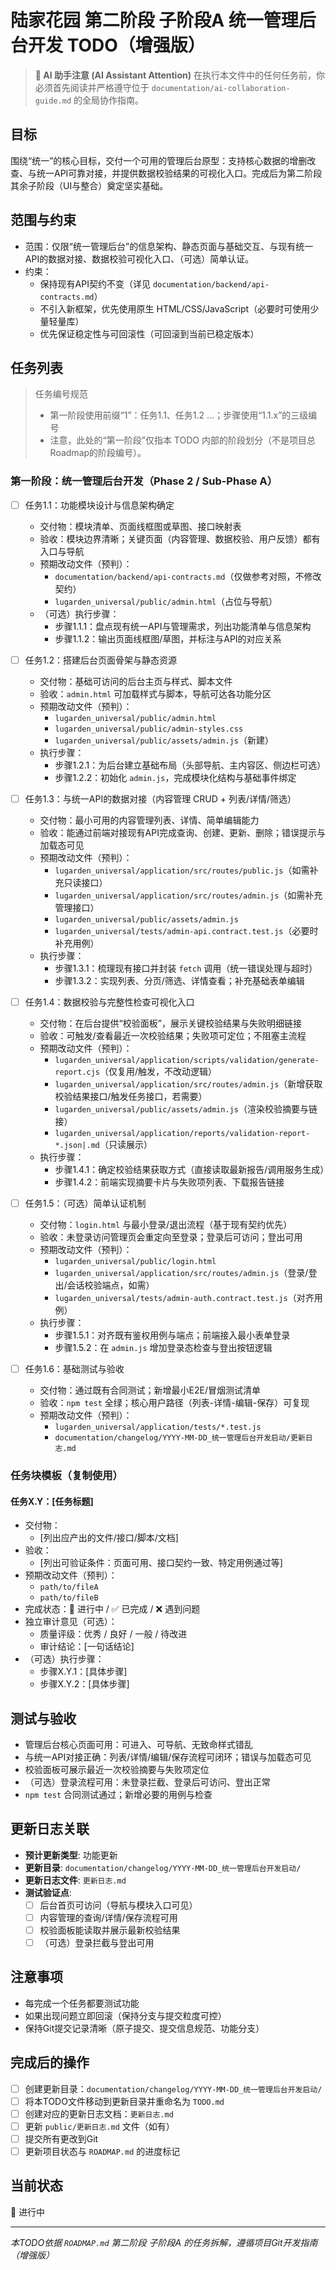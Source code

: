 # 陆家花园 第二阶段 子阶段A 统一管理后台开发 TODO（增强版）

> **🤖 AI 助手注意 (AI Assistant Attention)**
> 在执行本文件中的任何任务前，你必须首先阅读并严格遵守位于 `documentation/ai-collaboration-guide.md` 的全局协作指南。

## 目标
围绕“统一”的核心目标，交付一个可用的管理后台原型：支持核心数据的增删改查、与统一API可靠对接，并提供数据校验结果的可视化入口。完成后为第二阶段其余子阶段（UI与整合）奠定坚实基础。

## 范围与约束
- 范围：仅限“统一管理后台”的信息架构、静态页面与基础交互、与现有统一API的数据对接、数据校验可视化入口、（可选）简单认证。
- 约束：
  - 保持现有API契约不变（详见 `documentation/backend/api-contracts.md`）
  - 不引入新框架，优先使用原生 HTML/CSS/JavaScript（必要时可使用少量轻量库）
  - 优先保证稳定性与可回滚性（可回滚到当前已稳定版本）

## 任务列表

> 任务编号规范
> - 第一阶段使用前缀“1”：任务1.1、任务1.2 …；步骤使用“1.1.x”的三级编号
> - 注意，此处的“第一阶段”仅指本 TODO 内部的阶段划分（不是项目总Roadmap的阶段编号）。

### 第一阶段：统一管理后台开发（Phase 2 / Sub-Phase A）

- [ ] 任务1.1：功能模块设计与信息架构确定
  - 交付物：模块清单、页面线框图或草图、接口映射表
  - 验收：模块边界清晰；关键页面（内容管理、数据校验、用户反馈）都有入口与导航
  - 预期改动文件（预判）：
    - `documentation/backend/api-contracts.md`（仅做参考对照，不修改契约）
    - `lugarden_universal/public/admin.html`（占位与导航）
  - （可选）执行步骤：
    - 步骤1.1.1：盘点现有统一API与管理需求，列出功能清单与信息架构
    - 步骤1.1.2：输出页面线框图/草图，并标注与API的对应关系

- [ ] 任务1.2：搭建后台页面骨架与静态资源
  - 交付物：基础可访问的后台主页与样式、脚本文件
  - 验收：`admin.html` 可加载样式与脚本，导航可达各功能分区
  - 预期改动文件（预判）：
    - `lugarden_universal/public/admin.html`
    - `lugarden_universal/public/admin-styles.css`
    - `lugarden_universal/public/assets/admin.js`（新建）
  - 执行步骤：
    - 步骤1.2.1：为后台建立基础布局（头部导航、主内容区、侧边栏可选）
    - 步骤1.2.2：初始化 `admin.js`，完成模块化结构与基础事件绑定

- [ ] 任务1.3：与统一API的数据对接（内容管理 CRUD + 列表/详情/筛选）
  - 交付物：最小可用的内容管理列表、详情、简单编辑能力
  - 验收：能通过前端对接现有API完成查询、创建、更新、删除；错误提示与加载态可见
  - 预期改动文件（预判）：
    - `lugarden_universal/application/src/routes/public.js`（如需补充只读接口）
    - `lugarden_universal/application/src/routes/admin.js`（如需补充管理接口）
    - `lugarden_universal/public/assets/admin.js`
    - `lugarden_universal/tests/admin-api.contract.test.js`（必要时补充用例）
  - 执行步骤：
    - 步骤1.3.1：梳理现有接口并封装 `fetch` 调用（统一错误处理与超时）
    - 步骤1.3.2：实现列表、分页/筛选、详情查看；补充基础表单编辑

- [ ] 任务1.4：数据校验与完整性检查可视化入口
  - 交付物：在后台提供“校验面板”，展示关键校验结果与失败明细链接
  - 验收：可触发/查看最近一次校验结果；失败项可定位；不阻塞主流程
  - 预期改动文件（预判）：
    - `lugarden_universal/application/scripts/validation/generate-report.cjs`（仅复用/触发，不改动逻辑）
    - `lugarden_universal/application/src/routes/admin.js`（新增获取校验结果接口/触发任务接口，若需要）
    - `lugarden_universal/public/assets/admin.js`（渲染校验摘要与链接）
    - `lugarden_universal/application/reports/validation-report-*.json|.md`（只读展示）
  - 执行步骤：
    - 步骤1.4.1：确定校验结果获取方式（直接读取最新报告/调用服务生成）
    - 步骤1.4.2：前端实现摘要卡片与失败项列表、下载报告链接

- [ ] 任务1.5：（可选）简单认证机制
  - 交付物：`login.html` 与最小登录/退出流程（基于现有契约优先）
  - 验收：未登录访问管理页会重定向至登录；登录后可访问；登出可用
  - 预期改动文件（预判）：
    - `lugarden_universal/public/login.html`
    - `lugarden_universal/application/src/routes/admin.js`（登录/登出/会话校验端点，如需）
    - `lugarden_universal/tests/admin-auth.contract.test.js`（对齐用例）
  - 执行步骤：
    - 步骤1.5.1：对齐既有鉴权用例与端点；前端接入最小表单登录
    - 步骤1.5.2：在 `admin.js` 增加登录态检查与登出按钮逻辑

- [ ] 任务1.6：基础测试与验收
  - 交付物：通过既有合同测试；新增最小E2E/冒烟测试清单
  - 验收：`npm test` 全绿；核心用户路径（列表-详情-编辑-保存）可复现
  - 预期改动文件（预判）：
    - `lugarden_universal/application/tests/*.test.js`
    - `documentation/changelog/YYYY-MM-DD_统一管理后台开发启动/更新日志.md`

### 任务块模板（复制使用）
#### 任务X.Y：[任务标题]
- 交付物：
  - [列出应产出的文件/接口/脚本/文档]
- 验收：
  - [列出可验证条件：页面可用、接口契约一致、特定用例通过等]
- 预期改动文件（预判）：
  - `path/to/fileA`
  - `path/to/fileB`
- 完成状态：🔄 进行中 / ✅ 已完成 / ❌ 遇到问题
- 独立审计意见（可选）：
  - 质量评级：优秀 / 良好 / 一般 / 待改进
  - 审计结论：[一句话结论]
- （可选）执行步骤：
  - 步骤X.Y.1：[具体步骤]
  - 步骤X.Y.2：[具体步骤]

## 测试与验收
- 管理后台核心页面可用：可进入、可导航、无致命样式错乱
- 与统一API对接正确：列表/详情/编辑/保存流程可闭环；错误与加载态可见
- 校验面板可展示最近一次校验摘要与失败项定位
- （可选）登录流程可用：未登录拦截、登录后可访问、登出正常
- `npm test` 合同测试通过；新增必要的用例与检查

## 更新日志关联
- **预计更新类型**: 功能更新
- **更新目录**: `documentation/changelog/YYYY-MM-DD_统一管理后台开发启动/`
- **更新日志文件**: `更新日志.md`
- **测试验证点**: 
  - [ ] 后台首页可访问（导航与模块入口可见）
  - [ ] 内容管理的查询/详情/保存流程可用
  - [ ] 校验面板能读取并展示最新校验结果
  - [ ] （可选）登录拦截与登出可用

## 注意事项
- 每完成一个任务都要测试功能
- 如果出现问题立即回滚（保持分支与提交粒度可控）
- 保持Git提交记录清晰（原子提交、提交信息规范、功能分支）

## 完成后的操作
- [ ] 创建更新目录：`documentation/changelog/YYYY-MM-DD_统一管理后台开发启动/`
- [ ] 将本TODO文件移动到更新目录并重命名为 `TODO.md`
- [ ] 创建对应的更新日志文档：`更新日志.md`
- [ ] 更新 `public/更新日志.md` 文件（如有）
- [ ] 提交所有更改到Git
- [ ] 更新项目状态与 `ROADMAP.md` 的进度标记

## 当前状态
🔄 进行中

---
*本TODO依据 `ROADMAP.md` 第二阶段 子阶段A 的任务拆解，遵循项目Git开发指南（增强版）*


